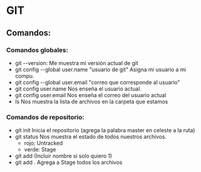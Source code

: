 # GIT

## Comandos:

### Comandos globales:

+ git --version:
    Me muestra mi versión actual de git
+ git config --global user.name "usuario de git"
    Asigna mi usuario a mi compu.
+ git config --global user.email "correo que corresponde al usuario"
+ git config user.name 
    Nos enseña el usuario actual.
+ git config user.email
    Nos enseña el correo del usuario actual
+ ls 
    Nos muestra la lista de archivos en la carpeta que estamos

### Comandos de repositorio:

+ git init
    Inicia el repositorio (agrega la palabra master en celeste a la ruta)
+ git status
    Nos muestra el estado de todos nuestros archivos.
    + rojo: Untracked
    + verde: Stage
+ git add
    (Incluir nombre si solo quiero 1)
+ git add .
    Agrega a Stage todos los archivos

